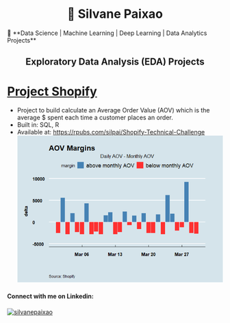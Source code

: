 <h1 align="center">👋 Silvane Paixao</h1>
👯  **Data Science | Machine Learning | Deep Learning | Data Analytics Projects**



<h2 align="center"> Exploratory Data Analysis (EDA) Projects </h2>

# [Project Shopify](https://github.com/silpai/ShopifyChallenge)
* Project to build calculate an Average Order Value (AOV) which is the average $ spent each time a customer places an order.
* Built in: SQL, R 
* Available at: https://rpubs.com/silpai/Shopify-Technical-Challenge
![](https://github.com/silpai/SilvanePortfolio/blob/main/Images/AOV%20Margins.png) 


</a> </p>

<h4 align="left">Connect with me on Linkedin:</h4>
<p align="left">
<a href="https://linkedin.com/in/silvanepaixao" target="blank"><img align="center" src="https://raw.githubusercontent.com/rahuldkjain/github-profile-readme-generator/master/src/images/icons/Social/linked-in-alt.svg" alt="silvanepaixao" height="30" width="40" /></a>
</p>
